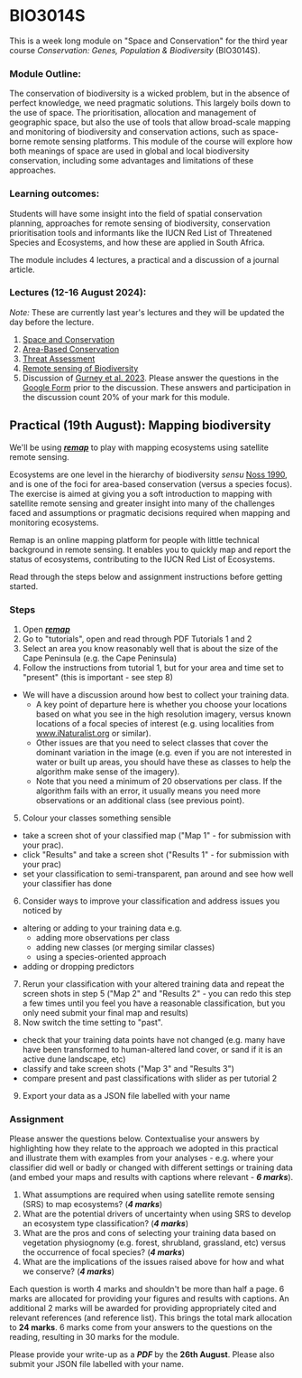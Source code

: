 # BIO3014S

This is a week long module on "Space and Conservation" for the third year course _Conservation: Genes, Population & Biodiversity_ (BIO3014S).

### Module Outline:
The conservation of biodiversity is a wicked problem, but in the absence of perfect knowledge, we need pragmatic solutions. This largely boils down to the use of space. The prioritisation, allocation and management of geographic space, but also the use of tools that allow broad-scale mapping and monitoring of biodiversity and conservation actions, such as space-borne remote sensing platforms. This module of the course will explore how both meanings of space are used in global and local biodiversity conservation, including some advantages and limitations of these approaches.

### Learning outcomes:
Students will have some insight into the field of spatial conservation planning, approaches for remote sensing of biodiversity, conservation prioritisation tools and informants like the IUCN Red List of Threatened Species and Ecosystems, and how these are applied in South Africa.

The module includes 4 lectures, a practical and a discussion of a journal article.

### Lectures (12-16 August 2024):

_Note:_ These are currently last year's lectures and they will be updated the day before the lecture.

1. [Space and Conservation](1_SpaceConservation1)
2. [Area-Based Conservation](2_AreaBasedConservation)
3. [Threat Assessment](3_ThreatAssessments)
4. [Remote sensing of Biodiversity](4_RemoteSensingBio)
5. Discussion of [Gurney et al. 2023](https://doi.org/10.1016/j.oneear.2023.01.012). Please answer the questions in the [Google Form](https://forms.gle/PtAA4HzWHoLKG1R37) prior to the discussion. These answers and participation in the discussion count 20% of your mark for this module.


## Practical (19th August): Mapping biodiversity

We'll be using [***remap***](https://remap-app.org/) to play with mapping ecosystems using satellite remote sensing.

Ecosystems are one level in the hierarchy of biodiversity _sensu_ [Noss 1990](https://doi.org/10.1111/j.1523-1739.1990.tb00309.x), and is one of the foci for area-based conservation (versus a species focus). The exercise is aimed at giving you a soft introduction to mapping with satellite remote sensing and greater insight into many of the challenges faced and assumptions or pragmatic decisions required when mapping and monitoring ecosystems.

Remap is an online mapping platform for people with little technical background in remote sensing. It enables you to quickly map and report the status of ecosystems, contributing to the IUCN Red List of Ecosystems.

Read through the steps below and assignment instructions before getting started.

### Steps

1. Open [***remap***](https://remap-app.org/)
2. Go to "tutorials", open and read through PDF Tutorials 1 and 2
3. Select an area you know reasonably well that is about the size of the Cape Peninsula (e.g. the Cape Peninsula)
4. Follow the instructions from tutorial 1, but for your area and time set to "present" (this is important - see step 8)
  - We will have a discussion around how best to collect your training data. 
      - A key point of departure here is whether you choose your locations based on what you see in the high resolution imagery, versus known locations of a focal species of interest (e.g. using localities from www.iNaturalist.org or similar).
      - Other issues are that you need to select classes that cover the dominant variation in the image (e.g. even if you are not interested in water or built up areas, you should have these as classes to help the algorithm make sense of the imagery).
      - Note that you need a minimum of 20 observations per class. If the algorithm fails with an error, it usually means you need more observations or an additional class (see previous point).
5. Colour your classes something sensible 
 - take a screen shot of your classified map ("Map 1" - for submission with your prac).
 - click "Results" and take a screen shot ("Results 1" - for submission with your prac)
 - set your classification to semi-transparent, pan around and see how well your classifier has done
6. Consider ways to improve your classification and address issues you noticed by 
  - altering or adding to your training data e.g. 
      - adding more observations per class
      - adding new classes (or merging similar classes)
      - using a species-oriented approach
  - adding or dropping predictors
7. Rerun your classification with your altered training data and repeat the screen shots in step 5 ("Map 2" and "Results 2" - you can redo this step a few times until you feel you have a reasonable classification, but you only need submit your final map and results)
8. Now switch the time setting to "past". 
  - check that your training data points have not changed (e.g. many have have been transformed to human-altered land cover, or sand if it is an active dune landscape, etc) 
  - classify and take screen shots ("Map 3" and "Results 3")
  - compare present and past classifications with slider as per tutorial 2
9. Export your data as a JSON file labelled with your name



### Assignment

Please answer the questions below. Contextualise your answers by highlighting how they relate to the approach we adopted in this practical and illustrate them with examples from your analyses - e.g. where your classifier did well or badly or changed with different settings or training data (and embed your maps and results with captions where relevant - _**6 marks**_). 

1. What assumptions are required when using satellite remote sensing (SRS) to map ecosystems? (_**4 marks**_)
2. What are the potential drivers of uncertainty when using SRS to develop an ecosystem type classification? (_**4 marks**_)
3. What are the pros and cons of selecting your training data based on vegetation physiognomy (e.g. forest, shrubland, grassland, etc) versus the occurrence of focal species?  (_**4 marks**_)
4. What are the implications of the issues raised above for how and what we conserve?  (_**4 marks**_)

Each question is worth 4 marks and shouldn't be more than half a page. 6 marks are allocated for providing your figures and results with captions. An additional 2 marks will be awarded for providing appropriately cited and relevant references (and reference list). This brings the total mark allocation to **24 marks**. 6 marks come from your answers to the questions on the reading, resulting in 30 marks for the module.

Please provide your write-up as a ***PDF*** by the **26th August**. Please also submit your JSON file labelled with your name.

